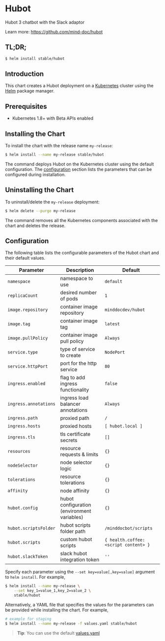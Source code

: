 # Hubot

Hubot 3 chatbot with the Slack adaptor

Learn more: https://github.com/mind-doc/hubot

## TL;DR;

```bash
$ helm install stable/hubot
```

## Introduction

This chart creates a Hubot deployment on a [Kubernetes](http://kubernetes.io)
cluster using the [Helm](https://helm.sh) package manager.

## Prerequisites

- Kubernetes 1.8+ with Beta APIs enabled

## Installing the Chart

To install the chart with the release name `my-release`:

```bash
$ helm install --name my-release stable/hubot
```

The command deploys Hubot on the Kubernetes cluster using the default configuration. The [configuration](#configuration) section lists the parameters that can be configured during installation.

## Uninstalling the Chart

To uninstall/delete the `my-release` deployment:

```bash
$ helm delete --purge my-release
```
The command removes all the Kubernetes components associated with the chart and deletes the release.

## Configuration

The following table lists the configurable parameters of the Hubot chart and their default values.

Parameter | Description | Default
--- | --- | ---
`namespace` | namespace to use | `default`
`replicaCount` | desired number of pods | `1`
`image.repository` | container image repository | `minddocdev/hubot`
`image.tag` | container image tag | `latest`
`image.pullPolicy` | container image pull policy | `Always`
`service.type` | type of service to create | `NodePort`
`service.httpPort` | port for the http service | `80`
`ingress.enabled` | flag to add ingress functionality | `false`
`ingress.annotations` | ingress load balancer annotations | `Always`
`ingress.path` | proxied path | `/`
`ingress.hosts` | proxied hosts | `[ hubot.local ]`
`ingress.tls` | tls certificate secrets | `[]`
`resources` | resource requests & limits | `{}`
`nodeSelector` | node selector logic | `{}`
`tolerations` | resource tolerations | `{}`
`affinity` | node affinity | `{}`
`hubot.config` | hubot configuration (environment variables) | `{}`
`hubot.scriptsFolder` | hubot scripts folder path | `/minddocbot/scripts`
`hubot.scripts` | custom hubot scripts | `{ health.coffee: <script content> }`
`hubot.slackToken` | slack hubot integration token | `''`


Specify each parameter using the `--set key=value[,key=value]` argument to `helm install`. For example,

```bash
$ helm install --name my-release \
    --set key_1=value_1,key_2=value_2 \
    stable/hubot
```

Alternatively, a YAML file that specifies the values for the parameters can be provided while installing the chart. For example,

```bash
# example for staging
$ helm install --name my-release -f values.yaml stable/hubot
```

> **Tip**: You can use the default [values.yaml](values.yaml)
